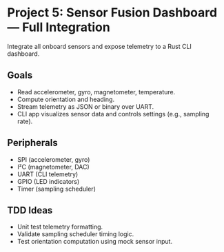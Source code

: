 # Project 5: Sensor Fusion Dashboard — Full Integration

Integrate all onboard sensors and expose telemetry to a Rust CLI dashboard.

## Goals
- Read accelerometer, gyro, magnetometer, temperature.
- Compute orientation and heading.
- Stream telemetry as JSON or binary over UART.
- CLI app visualizes sensor data and controls settings (e.g., sampling rate).

## Peripherals
- SPI (accelerometer, gyro)
- I²C (magnetometer, DAC)
- UART (CLI telemetry)
- GPIO (LED indicators)
- Timer (sampling scheduler)

## TDD Ideas
- Unit test telemetry formatting.
- Validate sampling scheduler timing logic.
- Test orientation computation using mock sensor input.